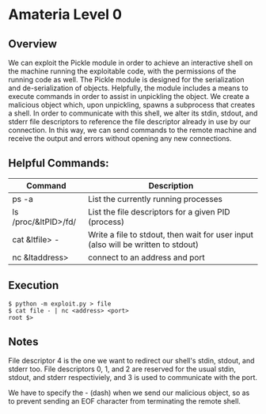 # Amateria Level 0

## Overview

We can exploit the Pickle module in order to achieve an interactive shell on the machine running the exploitable code, with the permissions of the running code as well.  The Pickle module is designed for the serialization and de-serialization of objects.  Helpfully, the module includes a means to execute commands in order to assist in unpickling the object.  We create a malicious object which, upon unpickling, spawns a subprocess that creates a shell.  In order to communicate with this shell, we alter its stdin, stdout, and stderr file descriptors to reference the file descriptor already in use by our connection.  In this way, we can send commands to the remote machine and receive the output and errors without opening any new connections.

## Helpful Commands:

Command | Description
--------|------------
ps -a | List the currently running processes
ls /proc/&ltPID>/fd/ | List the file descriptors for a given PID (process)
cat &ltfile> - | Write a file to stdout, then wait for user input (also will be written to stdout)
nc &ltaddress> <port> | connect to an address and port

## Execution

```
$ python -m exploit.py > file
$ cat file - | nc <address> <port>
root $>
```

## Notes

File descriptor 4 is the one we want to redirect our shell's stdin, stdout, and stderr too.  File descriptors 0, 1, and 2 are reserved for the usual stdin, stdout, and stderr respectiviely, and 3 is used to communicate with the port.

We have to specify the - (dash) when we send our malicious object, so as to prevent sending an EOF character from terminating the remote shell.
